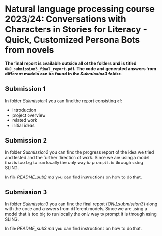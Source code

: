 # Natural language processing course 2023/24: Conversations with Characters in Stories for Literacy - Quick, Customized Persona Bots from novels

**The final report is available outside all of the folders and is titled ```ONJ_submission3_final_report.pdf```. The code and generated answers from different models can be found in the *Submission3* folder.**

## Submission 1
In folder *Submission1* you can find the report consisting of:
- introduction
- project overview
- related work
- initial ideas


## Submission 2

In folder *Submission2* you can find the progress report of the idea we tried and tested and the further direction of work. Since we are using a model that is too big to run locally the only way to prompt it is through using SLING. 

In file *README_sub2.md* you can find instructions on how to do that.

## Submission 3

In folder *Submission3* you can find the final report (*ONJ_submission3*) along with the code and answers from different models. Since we are using a model that is too big to run locally the only way to prompt it is through using SLING.

In file *README_sub3.md* you can find instructions on how to do that.
